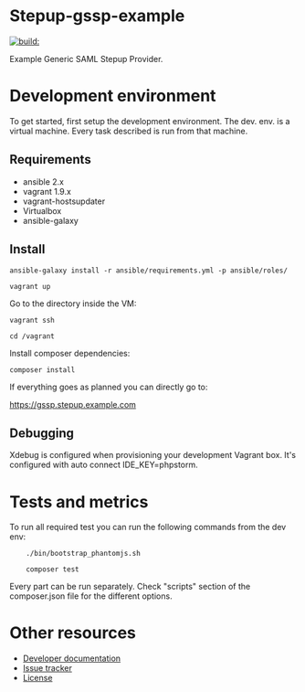 Stepup-gssp-example
===================

<a href="#">
    <img src="https://travis-ci.org/OpenConext/Stepup-gssp-bundle.svg?branch=master" alt="build:">
</a></br>

Example Generic SAML Stepup Provider.

Development environment
======================

To get started, first setup the development environment. The dev. env. is a virtual machine. Every task described is run
from that machine.  

Requirements
-------------------
- ansible 2.x
- vagrant 1.9.x
- vagrant-hostsupdater
- Virtualbox
- ansible-galaxy

Install
-------------------

``` ansible-galaxy install -r ansible/requirements.yml -p ansible/roles/ ```

``` vagrant up ```

Go to the directory inside the VM:

``` vagrant ssh ```

``` cd /vagrant ```

Install composer dependencies:

``` composer install ```

If everything goes as planned you can directly go to:

https://gssp.stepup.example.com

Debugging
-------------------
Xdebug is configured when provisioning your development Vagrant box. 
It's configured with auto connect IDE_KEY=phpstorm.

Tests and metrics
======================

To run all required test you can run the following commands from the dev env:

``` 
    ./bin/bootstrap_phantomjs.sh

    composer test 
```

Every part can be run separately. Check "scripts" section of the composer.json file for the different options.

Other resources
======================

 - [Developer documentation](docs/index.md)
 - [Issue tracker](https://www.pivotaltracker.com/n/projects/1163646)
 - [License](LICENSE)
